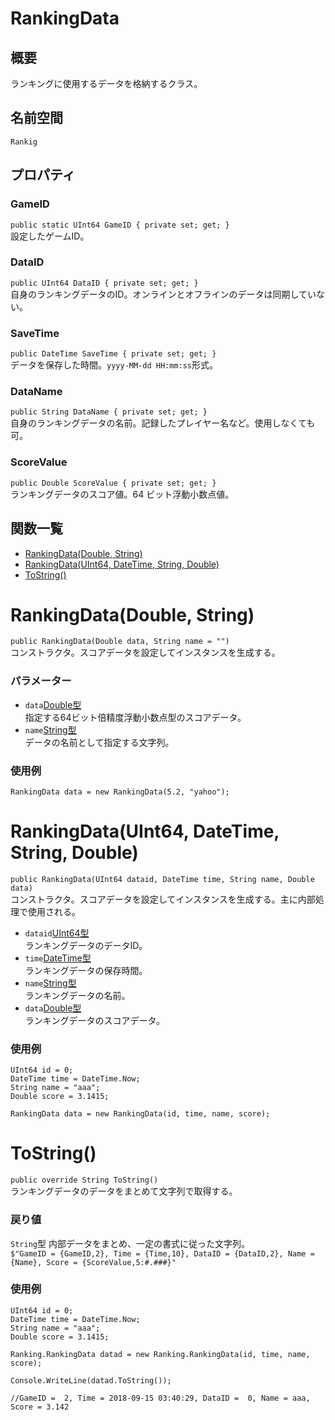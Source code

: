 # RankingData

## 概要
ランキングに使用するデータを格納するクラス。

## 名前空間
`Rankig`

## プロパティ
### GameID
`public static UInt64 GameID { private set; get; }`  
設定したゲームID。
### DataID
`public UInt64 DataID { private set; get; }`  
自身のランキングデータのID。オンラインとオフラインのデータは同期していない。
### SaveTime
`public DateTime SaveTime { private set; get; }`  
データを保存した時間。`yyyy-MM-dd HH:mm:ss`形式。
### DataName
`public String DataName { private set; get; }`  
自身のランキングデータの名前。記録したプレイヤー名など。使用しなくても可。
### ScoreValue
`public Double ScoreValue { private set; get; }`  
ランキングデータのスコア値。64 ビット浮動小数点値。

## 関数一覧
- [RankingData(Double, String)](#rankingdatadouble-string)
- [RankingData(UInt64, DateTime, String, Double)](#rankingdatauint64-datetime-string-double)
- [ToString()](#tostring)

# RankingData(Double, String)
`public RankingData(Double data, String name = "")`  
コンストラクタ。スコアデータを設定してインスタンスを生成する。

### パラメーター
- `data`[Double型](https://docs.microsoft.com/ja-jp/dotnet/csharp/language-reference/keywords/double)  
指定する64ビット倍精度浮動小数点型のスコアデータ。
- `name`[String型](https://docs.microsoft.com/ja-jp/dotnet/api/system.string?redirectedfrom=MSDN&view=netframework-4.7.2)  
データの名前として指定する文字列。

### 使用例
```
RankingData data = new RankingData(5.2, "yahoo");
```

# RankingData(UInt64, DateTime, String, Double)
`public RankingData(UInt64 dataid, DateTime time, String name, Double data)`  
コンストラクタ。スコアデータを設定してインスタンスを生成する。主に内部処理で使用される。
　
- `dataid`[UInt64型](https://docs.microsoft.com/ja-jp/dotnet/api/system.uint64?redirectedfrom=MSDN&view=netframework-4.7.2)  
ランキングデータのデータID。
- `time`[DateTime型](https://docs.microsoft.com/ja-jp/dotnet/api/system.datetime?view=netframework-4.7.2)  
ランキングデータの保存時間。
- `name`[String型](https://docs.microsoft.com/ja-jp/dotnet/api/system.string?redirectedfrom=MSDN&view=netframework-4.7.2)  
ランキングデータの名前。
- `data`[Double型](https://docs.microsoft.com/ja-jp/dotnet/csharp/language-reference/keywords/double)  
ランキングデータのスコアデータ。

### 使用例
```
UInt64 id = 0;
DateTime time = DateTime.Now;
String name = "aaa";
Double score = 3.1415;

RankingData data = new RankingData(id, time, name, score);
```

# ToString()
`public override String ToString()`  
ランキングデータのデータをまとめて文字列で取得する。

### 戻り値
`String`型
内部データをまとめ、一定の書式に従った文字列。  
`$"GameID = {GameID,2}, Time = {Time,10}, DataID = {DataID,2}, Name = {Name}, Score = {ScoreValue,5:#.###}"`

### 使用例
```
UInt64 id = 0;
DateTime time = DateTime.Now;
String name = "aaa";
Double score = 3.1415;

Ranking.RankingData datad = new Ranking.RankingData(id, time, name, score);

Console.WriteLine(datad.ToString());

//GameID =  2, Time = 2018-09-15 03:40:29, DataID =  0, Name = aaa, Score = 3.142
```